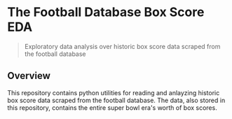# The Football Database Box Score EDA

> Exploratory data analysis over historic box score data scraped from the football database

## Overview

This repository contains python utilities for reading and anlayzing historic box score data scraped from the football database.  The data, also stored in this repository, contains the entire super bowl era's worth of box scores.
